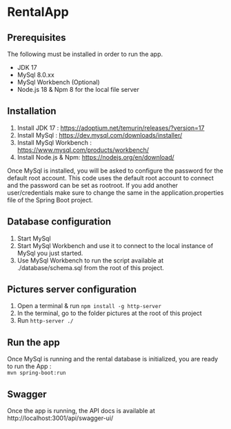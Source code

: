 # RentalApp

## Prerequisites

The following must be installed in order to run the app.

* JDK 17 
* MySql 8.0.xx 
* MySql Workbench (Optional)
* Node.js 18 & Npm 8 for the local file server

## Installation

1. Install JDK 17 : https://adoptium.net/temurin/releases/?version=17
2. Install MySql : https://dev.mysql.com/downloads/installer/
3. Install MySql Workbench : https://www.mysql.com/products/workbench/
4. Install Node.js & Npm: https://nodejs.org/en/download/ 

Once MySql is installed, you will be 
asked to configure the password for the default root account. This code 
uses the default root account to connect and the password can be set 
as rootroot. If you add another user/credentials make sure to change the 
same in the application.properties file of the Spring Boot project.

## Database configuration

1. Start MySql
2. Start MySql Workbench and use it to connect to the local instance of MySql you just started.
3. Use MySql Workbench to run the script available at ./database/schema.sql from the root of this project.

## Pictures server configuration

1. Open a terminal & run ````npm install -g http-server````
2. In the terminal, go to the folder pictures at the root of this project
3. Run ```http-server ./```

## Run the app

Once MySql is running and the rental database is initialized, you are ready to run the App :   
```mvn spring-boot:run```

## Swagger

Once the app is running, the API docs is available at http://localhost:3001/api/swagger-ui/
